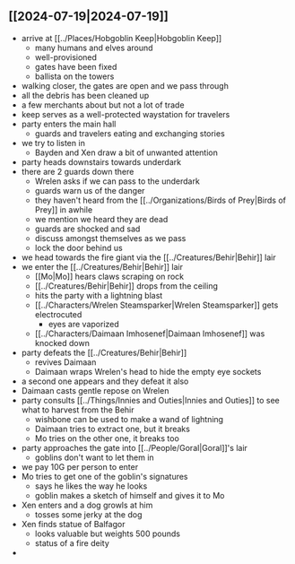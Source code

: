 ## [[2024-07-19|2024-07-19]]
- arrive at [[../Places/Hobgoblin Keep|Hobgoblin Keep]]
	- many humans and elves around
	- well-provisioned
	- gates have been fixed
	- ballista on the towers
- walking closer, the gates are open and we pass through
- all the debris has been cleaned up
- a few merchants about but not a lot of trade
- keep serves as a well-protected waystation for travelers
- party enters the main hall
	- guards and travelers eating and exchanging stories
- we try to listen in
	- Bayden and Xen draw a bit of unwanted attention
- party heads downstairs towards underdark
- there are 2 guards down there
	- Wrelen asks if we can pass to the underdark
	- guards warn us of the danger
	- they haven't heard from the [[../Organizations/Birds of Prey|Birds of Prey]] in awhile
	- we mention we heard they are dead
	- guards are shocked and sad
	- discuss amongst themselves as we pass
	- lock the door behind us
- we head towards the fire giant via the [[../Creatures/Behir|Behir]] lair
- we enter the [[../Creatures/Behir|Behir]] lair
	- [[Mo|Mo]] hears claws scraping on rock
	- [[../Creatures/Behir|Behir]] drops from the ceiling
	- hits the party with a lightning blast
	- [[../Characters/Wrelen Steamsparker|Wrelen Steamsparker]] gets electrocuted
		- eyes are vaporized
	- [[../Characters/Daimaan Imhosenef|Daimaan Imhosenef]] was knocked down
- party defeats the [[../Creatures/Behir|Behir]]
	- revives Daimaan
	- Daimaan wraps Wrelen's head to hide the empty eye sockets
- a second one appears and they defeat it also
- Daimaan casts gentle repose on Wrelen
- party consults [[../Things/Innies and Outies|Innies and Outies]] to see what to harvest from the Behir
	- wishbone can be used to make a wand of lightning
	- Daimaan tries to extract one, but it breaks
	- Mo tries on the other one, it breaks too
- party approaches the gate into [[../People/Goral|Goral]]'s lair
	- goblins don't want to let them in
- we pay 10G per person to enter
- Mo tries to get one of the goblin's signatures
	- says he likes the way he looks
	- goblin makes a sketch of himself and gives it to Mo
- Xen enters and a dog growls at him
	- tosses some jerky at the dog
- Xen finds statue of Balfagor
	- looks valuable but weights 500 pounds
	- status of a fire deity
- 